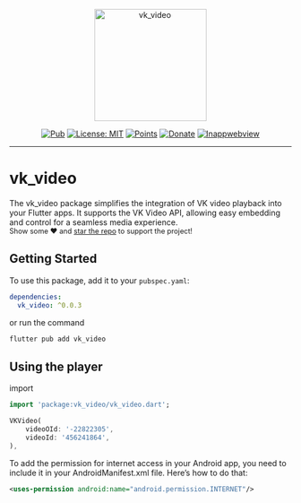 <p align="center">
    <img src="https://github.com/ultra-rony/vk_video/blob/developer/screenshots/package_logo.png?raw=true" height="200" alt="vk_video" />
</p>

<p align="center">
    <a href="https://pub.dev/packages/vk_video"><img src="https://img.shields.io/badge/pub-v0.0.3-blue" alt="Pub"></a>
    <a href="https://opensource.org/licenses/MIT"><img src="https://img.shields.io/badge/license-MIT-purple.svg" alt="License: MIT"></a>
    <a href="https://pub.dev/packages/vk_video/score"><img src="https://img.shields.io/badge/points-160/160-green" alt="Points"></a>
    <a href="https://www.donationalerts.com/r/ultra_rony"><img src="https://img.shields.io/badge/support-donate-yellow" alt="Donate"></a>
    <a href="https://pub.dev/packages/flutter_inappwebview"><img src="https://img.shields.io/badge/flutter_inappwebview-v6.1.5-blue" alt="Inappwebview"></a>
</p>

---
# vk_video
<p>
    The vk_video package simplifies the integration of VK video playback into your Flutter apps. It supports the VK Video API, allowing easy embedding and control for a seamless media experience.<br>
   <span style="font-size: 0.9em"> Show some ❤️ and <a href="https://github.com/ultra-rony/vk_video">star the repo</a> to support the project! </span>
</p>

## Getting Started

To use this package, add it to your `pubspec.yaml`:

```yaml
dependencies:
  vk_video: ^0.0.3
```

or run the command

```bash
flutter pub add vk_video
```

## Using the player

import

```dart
import 'package:vk_video/vk_video.dart';
```

```dart
VKVideo(
    videoOId: '-22822305',
    videoId: '456241864',
),
```

To add the permission for internet access in your Android app, you need to include it in your AndroidManifest.xml file. Here’s how to do that:

```xml
<uses-permission android:name="android.permission.INTERNET"/>